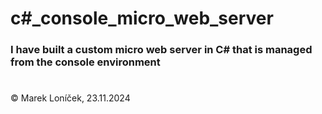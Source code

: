 # c#_console_micro_web_server


### I have built a custom micro web server in C# that is managed from the console environment
#


&copy; Marek Loníček, 23.11.2024

